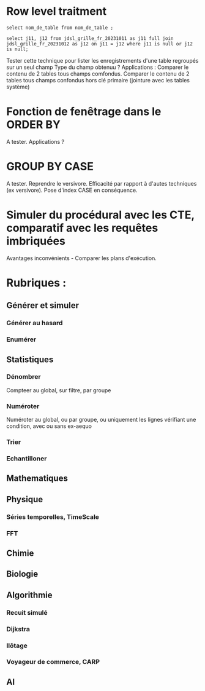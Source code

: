 # Row level traitment

    select nom_de_table from nom_de_table ;

    select j11, j12 from jdsl_grille_fr_20231011 as j11 full join jdsl_grille_fr_20231012 as j12 on j11 = j12 where j11 is null or j12 is null;

Tester cette technique pour lister les enregistrements d'une table regroupés sur un seul champ
Type du champ obtenuu ?
Applications :
Comparer le contenu de 2 tables tous champs comfondus.
Comparer le contenu de 2 tables tous champs confondus hors clé primaire (jointure avec les tables système)

# Fonction de fenêtrage dans le ORDER BY
A tester. Applications ?

# GROUP BY CASE
A tester. Reprendre le versivore. Efficacité par rapport à d'autes techniques (ex versivore). Pose d'index CASE en conséquence.

# Simuler du procédural avec les CTE, comparatif avec les requêtes imbriquées
Avantages inconvénients - Comparer les plans d'exécution.

# Rubriques :
## Générer et simuler
### Générer au hasard
### Enumérer
## Statistiques
### Dénombrer
Compteer au global, sur filtre, par groupe
### Numéroter
Numéroter au global, ou par groupe, ou uniquement les lignes vérifiant une condition, avec ou sans ex-aequo
### Trier
### Echantilloner
## Mathematiques
## Physique
### Séries temporelles, TimeScale
### FFT
## Chimie
## Biologie
## Algorithmie
### Recuit simulé
### Dijkstra
### Ilôtage
### Voyageur de commerce, CARP
## AI
